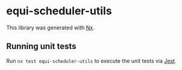# equi-scheduler-utils

This library was generated with [Nx](https://nx.dev).

## Running unit tests

Run `nx test equi-scheduler-utils` to execute the unit tests via [Jest](https://jestjs.io).
